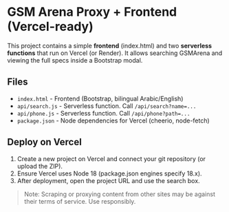 # GSM Arena Proxy + Frontend (Vercel-ready)

This project contains a simple **frontend** (index.html) and two **serverless functions**
that run on Vercel (or Render). It allows searching GSMArena and viewing the full specs
inside a Bootstrap modal.

## Files

- `index.html` - Frontend (Bootstrap, bilingual Arabic/English)
- `api/search.js` - Serverless function. Call `/api/search?name=...`
- `api/phone.js` - Serverless function. Call `/api/phone?path=...`
- `package.json` - Node dependencies for Vercel (cheerio, node-fetch)

## Deploy on Vercel

1. Create a new project on Vercel and connect your git repository (or upload the ZIP).
2. Ensure Vercel uses Node 18 (package.json engines specify 18.x).
3. After deployment, open the project URL and use the search box.

> Note: Scraping or proxying content from other sites may be against their terms of service.
> Use responsibly.

